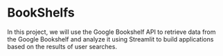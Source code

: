 # BookShelfs

In this project, we will use the Google Bookshelf API to retrieve data from the Google Bookshelf and analyze it using Streamlit to build applications based on the results of user searches.
